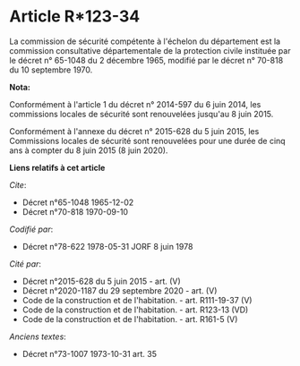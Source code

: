 # Article R*123-34

La commission de sécurité compétente à l'échelon du département est la commission consultative départementale de la
protection civile instituée par le décret n° 65-1048 du 2 décembre 1965, modifié par le décret n° 70-818 du 10 septembre
1970.

**Nota:**

Conformément à l'article 1 du décret n° 2014-597 du 6 juin 2014, les commissions locales de sécurité sont renouvelées
jusqu'au 8 juin 2015. 

Conformément à l'annexe du décret n° 2015-628 du 5 juin 2015, les Commissions locales de sécurité sont renouvelées pour une
durée de cinq ans à compter du 8 juin 2015 (8 juin 2020).

**Liens relatifs à cet article**

_Cite_:

  - Décret n°65-1048 1965-12-02
  - Décret n°70-818 1970-09-10

_Codifié par_:

  - Décret n°78-622 1978-05-31 JORF 8 juin 1978

_Cité par_:

  - Décret n°2015-628 du 5 juin 2015 - art. (V)
  - Décret n°2020-1187 du 29 septembre 2020 - art. (V)
  - Code de la construction et de l'habitation. - art. R111-19-37 (V)
  - Code de la construction et de l'habitation. - art. R123-13 (VD)
  - Code de la construction et de l'habitation. - art. R161-5 (V)

_Anciens textes_:

  - Décret n°73-1007 1973-10-31 art. 35
